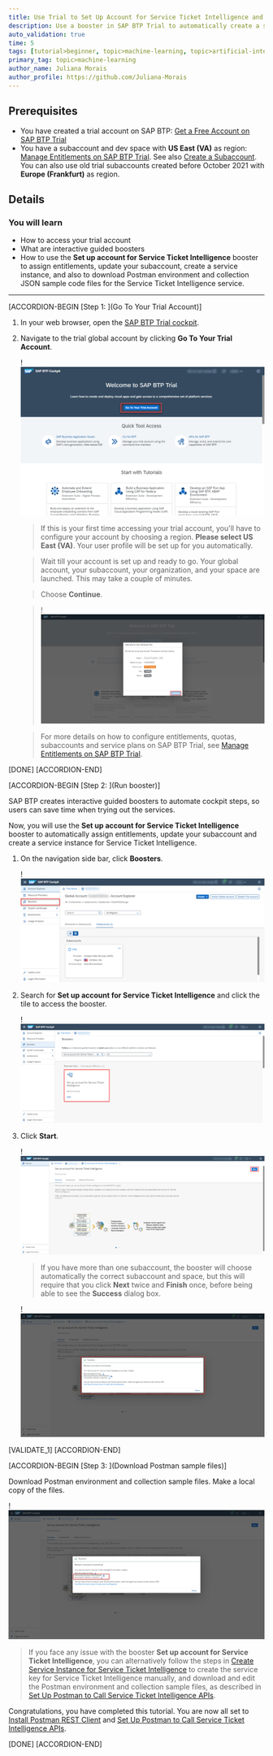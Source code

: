 ```yaml
---
title: Use Trial to Set Up Account for Service Ticket Intelligence and Download Postman Sample Files
description: Use a booster in SAP BTP Trial to automatically create a service instance, and download Postman environment and collection JSON sample code files for Service Ticket Intelligence.
auto_validation: true
time: 5
tags: [tutorial>beginner, topic>machine-learning, topic>artificial-intelligence, topic>cloud, software-product>sap-business-technology-platform, software-product>sap-ai-business-services, software-product>service-ticket-intelligence]
primary_tag: topic>machine-learning
author_name: Juliana Morais
author_profile: https://github.com/Juliana-Morais
---
```


## Prerequisites
- You have created a trial account on SAP BTP: [Get a Free Account on SAP BTP Trial](hcp-create-trial-account)
- You have a subaccount and dev space with **US East (VA)** as region: [Manage Entitlements on SAP BTP Trial](cp-trial-entitlements). See also [Create a Subaccount](https://help.sap.com/viewer/65de2977205c403bbc107264b8eccf4b/Cloud/en-US/261ba9ca868f469baf64c22257324a75.html). You can also use old trial subaccounts created before October 2021 with **Europe (Frankfurt)** as region.

## Details
### You will learn
  - How to access your trial account
  - What are interactive guided boosters
  - How to use the **Set up account for Service Ticket Intelligence** booster to assign entitlements, update your subaccount, create a service instance, and also to download Postman environment and collection JSON sample code files for the Service Ticket Intelligence service.
---

[ACCORDION-BEGIN [Step 1: ](Go To Your Trial Account)]

1. In your web browser, open the [SAP BTP Trial cockpit](https://cockpit.hanatrial.ondemand.com/).

2. Navigate to the trial global account by clicking **Go To Your Trial Account**.

    !![Trial global account](01_Foundation20Onboarding_Home.png)

    >If this is your first time accessing your trial account, you'll have to configure your account by choosing a region. **Please select US East (VA)**. Your user profile will be set up for you automatically.

    >Wait till your account is set up and ready to go. Your global account, your subaccount, your organization, and your space are launched. This may take a couple of minutes.

    >Choose **Continue**.

    >!![Account setup](02_Foundation20Onboarding_Processing.png)

    >For more details on how to configure entitlements, quotas, subaccounts and service plans on SAP BTP Trial, see [Manage Entitlements on SAP BTP Trial](cp-trial-entitlements).

[DONE]
[ACCORDION-END]


[ACCORDION-BEGIN [Step 2: ](Run booster)]

SAP BTP creates interactive guided boosters to automate cockpit steps, so users can save time when trying out the services.

Now, you will use the **Set up account for Service Ticket Intelligence** booster to automatically assign entitlements, update your subaccount and create a service instance for Service Ticket Intelligence.

1. On the navigation side bar, click **Boosters**.

    !![Postman](access-booster.png)

2. Search for **Set up account for Service Ticket Intelligence** and click the tile to access the booster.

    !![Postman](access-booster-tile.png)

3. Click **Start**.

    !![Postman](booster-start.png)

    >If you have more than one subaccount, the booster will choose automatically the correct subaccount and space, but this will require that you click **Next** twice and **Finish** once, before being able to see the **Success** dialog box.

    !![Postman](booster-success.png)

[VALIDATE_1]
[ACCORDION-END]


[ACCORDION-BEGIN [Step 3: ](Download Postman sample files)]

Download Postman environment and collection sample files. Make a local copy of the files.

!![Postman](booster-success-postman.png)

>If you face any issue with the booster **Set up account for Service Ticket Intelligence**, you can alternatively follow the steps in [Create Service Instance for Service Ticket Intelligence](cp-aibus-sti-service-instance) to create the service key for Service Ticket Intelligence manually, and download and edit the Postman environment and collection sample files, as described in [Set Up Postman to Call Service Ticket Intelligence APIs](cp-aibus-sti-setup-postman).

Congratulations, you have completed this tutorial. You are now all set to [Install Postman REST Client](api-tools-postman-install) and [Set Up Postman to Call Service Ticket Intelligence APIs](cp-aibus-sti-setup-postman).

[DONE]
[ACCORDION-END]
